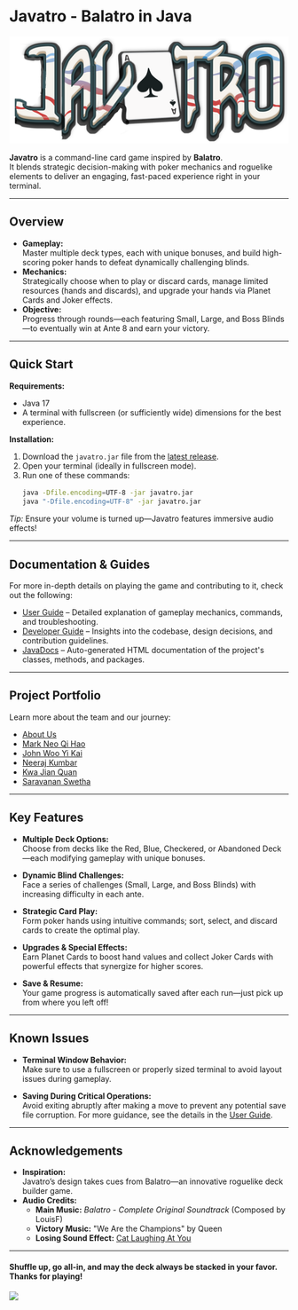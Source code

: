 # Javatro - Balatro in Java

![Javatro Logo.png](javatro_logo.png)

**Javatro** is a command-line card game inspired by **Balatro**.  
It blends strategic decision-making with poker mechanics and roguelike elements to deliver an engaging, fast-paced experience right in your terminal.

---

## Overview

- **Gameplay:**  
  Master multiple deck types, each with unique bonuses, and build high-scoring poker hands to defeat dynamically challenging blinds.  
- **Mechanics:**  
  Strategically choose when to play or discard cards, manage limited resources (hands and discards), and upgrade your hands via Planet Cards and Joker effects.  
- **Objective:**  
  Progress through rounds—each featuring Small, Large, and Boss Blinds—to eventually win at Ante 8 and earn your victory.
  
---

## Quick Start

**Requirements:**  
- Java 17  
- A terminal with fullscreen (or sufficiently wide) dimensions for the best experience.

**Installation:**  
1. Download the `javatro.jar` file from the [latest release](https://github.com/AY2425S2-CS2113-W13-1/tp/releases/tag/release-v2.1).  
2. Open your terminal (ideally in fullscreen mode).  
3. Run one of these commands:
   ```bash
   java -Dfile.encoding=UTF-8 -jar javatro.jar
   java "-Dfile.encoding=UTF-8" -jar javatro.jar
   ```

*Tip:* Ensure your volume is turned up—Javatro features immersive audio effects!

---

## Documentation & Guides

For more in-depth details on playing the game and contributing to it, check out the following:
- [User Guide](UserGuide.md) – Detailed explanation of gameplay mechanics, commands, and troubleshooting.
- [Developer Guide](DeveloperGuide.md) – Insights into the codebase, design decisions, and contribution guidelines.
- [JavaDocs](https://ay2425s2-cs2113-w13-1.github.io/tp/javadocs/) – Auto-generated HTML documentation of the project's classes, methods, and packages.

---

## Project Portfolio

Learn more about the team and our journey:
- [About Us](AboutUs.md)
- [Mark Neo Qi Hao](team/markneoneo.md)
- [John Woo Yi Kai](team/jwyk.md)
- [Neeraj Kumbar](team/flyingapricot.md)
- [Kwa Jian Quan](team/k-j-q.md)
- [Saravanan Swetha](team/swethacool.md)

---

## Key Features

- **Multiple Deck Options:**  
  Choose from decks like the Red, Blue, Checkered, or Abandoned Deck—each modifying gameplay with unique bonuses.

- **Dynamic Blind Challenges:**  
  Face a series of challenges (Small, Large, and Boss Blinds) with increasing difficulty in each ante.

- **Strategic Card Play:**  
  Form poker hands using intuitive commands; sort, select, and discard cards to create the optimal play.

- **Upgrades & Special Effects:**  
  Earn Planet Cards to boost hand values and collect Joker Cards with powerful effects that synergize for higher scores.

- **Save & Resume:**  
  Your game progress is automatically saved after each run—just pick up from where you left off!

---

## Known Issues

- **Terminal Window Behavior:**  
  Make sure to use a fullscreen or properly sized terminal to avoid layout issues during gameplay.

- **Saving During Critical Operations:**  
  Avoid exiting abruptly after making a move to prevent any potential save file corruption. For more guidance, see the details in the [User Guide](UserGuide.md).

---

## Acknowledgements

- **Inspiration:**  
  Javatro’s design takes cues from Balatro—an innovative roguelike deck builder game.
- **Audio Credits:**
    - **Main Music:** *Balatro - Complete Original Soundtrack* (Composed by LouisF)
    - **Victory Music:** "We Are the Champions" by Queen
    - **Losing Sound Effect:** [Cat Laughing At You](https://youtu.be/L8XbI9aJOXk?feature=shared)

---

#### Shuffle up, go all-in, and may the deck always be stacked in your favor. Thanks for playing!

![](https://the-indie-in-former.com/wp-content/uploads/2024/09/Balatro-mobile-annoucement.jpg)
